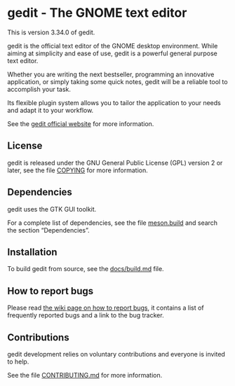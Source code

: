 gedit - The GNOME text editor
=============================

This is version 3.34.0 of gedit.

gedit is the official text editor of the GNOME desktop environment.
While aiming at simplicity and ease of use, gedit is a powerful general
purpose text editor.

Whether you are writing the next bestseller, programming an innovative
application, or simply taking some quick notes, gedit will be a reliable
tool to accomplish your task.

Its flexible plugin system allows you to tailor the application to your
needs and adapt it to your workflow.

See the [gedit official website](https://wiki.gnome.org/Apps/Gedit) for
more information.

License
-------

gedit is released under the GNU General Public License (GPL) version 2 or
later, see the file [COPYING](COPYING) for more information.

Dependencies
------------

gedit uses the GTK GUI toolkit.

For a complete list of dependencies, see the file [meson.build](meson.build) and
search the section “Dependencies”.

Installation
------------

To build gedit from source, see the [docs/build.md](docs/build.md) file.

How to report bugs
------------------

Please read
[the wiki page on how to report bugs](https://wiki.gnome.org/Apps/Gedit/ReportingBugs),
it contains a list of frequently reported bugs and a link to the bug
tracker.

Contributions
-------------

gedit development relies on voluntary contributions and everyone is invited
to help.

See the file [CONTRIBUTING.md](CONTRIBUTING.md) for more information.
